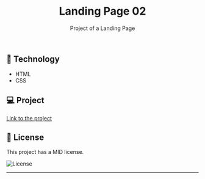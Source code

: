 <h1 align="center"> Landing Page 02 </h1>

<p align="center">
Project of a Landing Page
</p>

<br>

## 🚀 Technology

- HTML
- CSS

## 💻 Project

<a href="https://fernandakagami.github.io/portfolio/project02-landing-page/">Link to the project</a><br>

## :memo: License

This project has a MID license.

<img alt="License" src="https://img.shields.io/static/v1?label=license&message=MIT&color=49AA26&labelColor=000000">


---
